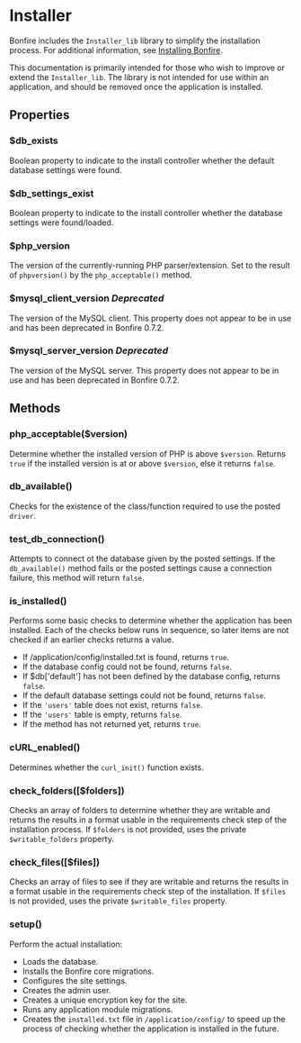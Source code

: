 # Installer

Bonfire includes the `Installer_lib` library to simplify the installation process.
For additional information, see [Installing Bonfire](start_here/installation).

This documentation is primarily intended for those who wish to improve or extend the `Installer_lib`.
The library is not intended for use within an application, and should be removed once the application is installed.

## Properties

### $db_exists

Boolean property to indicate to the install controller whether the default database settings were found.

### $db_settings_exist

Boolean property to indicate to the install controller whether the database settings were found/loaded.

### $php_version

The version of the currently-running PHP parser/extension.
Set to the result of `phpversion()` by the `php_acceptable()` method.

### $mysql_client_version *Deprecated*

The version of the MySQL client.
This property does not appear to be in use and has been deprecated in Bonfire 0.7.2.

### $mysql_server_version *Deprecated*

The version of the MySQL server.
This property does not appear to be in use and has been deprecated in Bonfire 0.7.2.

## Methods

### php_acceptable($version)

Determine whether the installed version of PHP is above `$version`.
Returns `true` if the installed version is at or above `$version`, else it returns `false`.

### db_available()

Checks for the existence of the class/function required to use the posted `driver`.

### test_db_connection()

Attempts to connect ot the database given by the posted settings.
If the `db_available()` method fails or the posted settings cause a connection failure, this method will return `false`.

### is_installed()

Performs some basic checks to determine whether the application has been installed.
Each of the checks below runs in sequence, so later items are not checked if an earlier checks returns a value.
- If /application/config/installed.txt is found, returns `true`.
- If the database config could not be found, returns `false`.
- If $db['default'] has not been defined by the database config, returns `false`.
- If the default database settings could not be found, returns `false`.
- If the `'users'` table does not exist, returns `false`.
- If the `'users'` table is empty, returns `false`.
- If the method has not returned yet, returns `true`.

### cURL_enabled()

Determines whether the `curl_init()` function exists.

### check_folders([$folders])

Checks an array of folders to determine whether they are writable and returns the results in a format usable in the requirements check step of the installation process.
If `$folders` is not provided, uses the private `$writable_folders` property.

### check_files([$files])

Checks an array of files to see if they are writable and returns the results in a format usable in the requirements check step of the installation.
If `$files` is not provided, uses the private `$writable_files` property.

### setup()

Perform the actual installation:
- Loads the database.
- Installs the Bonfire core migrations.
- Configures the site settings.
- Creates the admin user.
- Creates a unique encryption key for the site.
- Runs any application module migrations.
- Creates the `installed.txt` file in `/application/config/` to speed up the process of checking whether the application is installed in the future.
